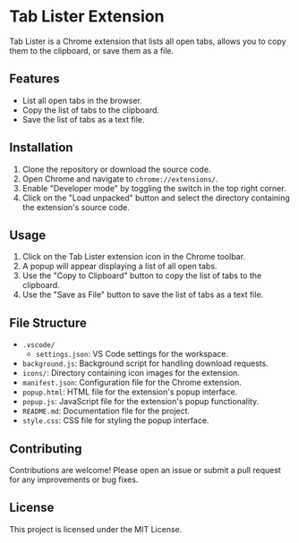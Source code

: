 # Tab Lister Extension

Tab Lister is a Chrome extension that lists all open tabs, allows you to copy them to the clipboard, or save them as a file.

## Features

- List all open tabs in the browser.
- Copy the list of tabs to the clipboard.
- Save the list of tabs as a text file.

## Installation

1. Clone the repository or download the source code.
2. Open Chrome and navigate to `chrome://extensions/`.
3. Enable "Developer mode" by toggling the switch in the top right corner.
4. Click on the "Load unpacked" button and select the directory containing the extension's source code.

## Usage

1. Click on the Tab Lister extension icon in the Chrome toolbar.
2. A popup will appear displaying a list of all open tabs.
3. Use the "Copy to Clipboard" button to copy the list of tabs to the clipboard.
4. Use the "Save as File" button to save the list of tabs as a text file.

## File Structure

- `.vscode/`
  - `settings.json`: VS Code settings for the workspace.
- `background.js`: Background script for handling download requests.
- `icons/`: Directory containing icon images for the extension.
- `manifest.json`: Configuration file for the Chrome extension.
- `popup.html`: HTML file for the extension's popup interface.
- `popup.js`: JavaScript file for the extension's popup functionality.
- `README.md`: Documentation file for the project.
- `style.css`: CSS file for styling the popup interface.

## Contributing

Contributions are welcome! Please open an issue or submit a pull request for any improvements or bug fixes.

## License

This project is licensed under the MIT License.
